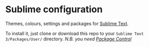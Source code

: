 # Sublime configuration

Themes, colours, settings and packages for [Sublime Text](http://www.sublimetext.com/3).

To install it, just clone or download this repo to your `Sublime Text 3/Packages/User/` directory. _N.B. you need [Package Control](https://packagecontrol.io/installation)_
